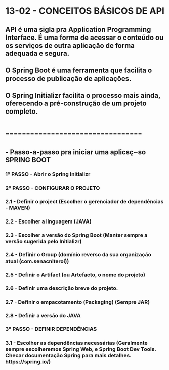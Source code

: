# 13-02 - CONCEITOS BÁSICOS DE API

## API é uma sigla pra Application Programming Interface. É uma forma de acessar o conteúdo ou os serviços de outra aplicação de forma adequada e segura. 

## O Spring Boot é uma ferramenta que facilita o processo de publicação de aplicações.

## O Spring Initializr facilita o processo mais ainda, oferecendo a pré-construção de um projeto completo.

# ---------------------------------

## - Passo-a-passo pra iniciar uma aplicsç~so SPRING BOOT


### 1º PASSO - Abrir o Spring Initializr

### 2º PASSO - CONFIGURAR O PROJETO

### 2.1 - Definir o project (Escolher o gerenciador de dependências - MAVEN)

### 2.2 - Escolher a linguagem (JAVA)

### 2.3 - Escolher a versão do Spring Boot (Manter sempre a versão sugerida pelo Initializr)

### 2.4 - Definir o Group (domínio reverso da sua organização atual (com.senacniteroi))

### 2.5 - Definir o Artifact (ou Artefacto, o nome do projeto)

### 2.6 - Definir uma descrição breve do projeto.

### 2.7 - Definir o empacotamento (Packaging) (Sempre JAR)

### 2.8 - Definir a versão do JAVA

### 3º PASSO - DEFINIR DEPENDÊNCIAS

### 3.1 - Escolher as dependências necessárias (Geralmente sempre escolheremos Spring Web, e Spring Boot Dev Tools. Checar documentação Spring para mais detalhes. https://spring.io/)
